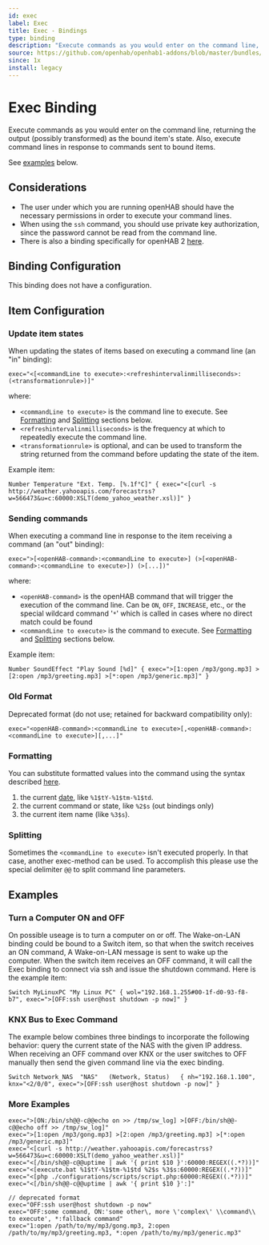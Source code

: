 ```yaml
---
id: exec
label: Exec
title: Exec - Bindings
type: binding
description: "Execute commands as you would enter on the command line, returning the output (possibly transformed) as the bound item's state.  Also, execute command lines in response to commands sent to bound items."
source: https://github.com/openhab/openhab1-addons/blob/master/bundles/binding/org.openhab.binding.exec/README.md
since: 1x
install: legacy
---
```


<!-- Attention authors: Do not edit directly. Please add your changes to the appropriate source repository -->


# Exec Binding

Execute commands as you would enter on the command line, returning the output (possibly transformed) as the bound item's state.  Also, execute command lines in response to commands sent to bound items.

See [examples](#examples) below.

## Considerations

* The user under which you are running openHAB should have the necessary permissions in order to execute your command lines.
* When using the `ssh` command, you should use private key authorization, since the password cannot be read from the command line.
* There is also a binding specifically for openHAB 2 [here](http://docs.openhab.org/addons/bindings/exec/readme.html).

## Binding Configuration

This binding does not have a configuration.

## Item Configuration

### Update item states

When updating the states of items based on executing a command line (an "in" binding):

```
exec="<[<commandLine to execute>:<refreshintervalinmilliseconds>:(<transformationrule>)]"
```

where:

* `<commandLine to execute>` is the command line to execute.  See [Formatting](#formatting) and [Splitting](#splitting) sections below.
* `<refreshintervalinmilliseconds>` is the frequency at which to repeatedly execute the command line.
* `<transformationrule>` is optional, and can be used to transform the string returned from the command before updating the state of the item.

Example item:

```
Number Temperature "Ext. Temp. [%.1f°C]" { exec="<[curl -s http://weather.yahooapis.com/forecastrss?w=566473&u=c:60000:XSLT(demo_yahoo_weather.xsl)]" }
```

### Sending commands

When executing a command line in response to the item receiving a command (an "out" binding):

```
exec=">[<openHAB-command>:<commandLine to execute>] (>[<openHAB-command>:<commandLine to execute>]) (>[...])"
```

where:

* `<openHAB-command>` is the openHAB command that will trigger the execution of the command line.  Can be `ON`, `OFF`, `INCREASE`, etc., or the special wildcard command '`*`' which is called in cases where no direct match could be found
* `<commandLine to execute>` is the command to execute.  See [Formatting](#formatting) and [Splitting](#splitting) sections below.

Example item:

```
Number SoundEffect "Play Sound [%d]" { exec=">[1:open /mp3/gong.mp3] >[2:open /mp3/greeting.mp3] >[*:open /mp3/generic.mp3]" }

```

### Old Format

Deprecated format (do not use; retained for backward compatibility only):

```
exec="<openHAB-command>:<commandLine to execute>[,<openHAB-command>:<commandLine to execute>][,...]"
```

### Formatting

You can substitute formatted values into the command using the syntax described [here](https://docs.oracle.com/javase/7/docs/api/java/util/Formatter.html).

1. the current [date](https://docs.oracle.com/javase/7/docs/api/java/util/Date.html), like `%1$tY-%1$tm-%1$td`.
1. the current command or state, like `%2$s` (out bindings only)
1. the current item name (like `%3$s`).

### Splitting

Sometimes the `<commandLine to execute>` isn't executed properly. In that case, another exec-method can be used. To accomplish this please use the special delimiter `@@` to split command line parameters.

## Examples

### Turn a Computer ON and OFF

On possible useage is to turn a computer on or off.  The Wake-on-LAN binding could be bound to a Switch item, so that when the switch receives an ON command, A Wake-on-LAN message is sent to wake up the computer.  When the switch item receives an OFF command, it will call the Exec binding to connect via ssh and issue the shutdown command.  Here is the example item:

```
Switch MyLinuxPC "My Linux PC" { wol="192.168.1.255#00-1f-d0-93-f8-b7", exec=">[OFF:ssh user@host shutdown -p now]" }
```

### KNX Bus to Exec Command

The example below combines three bindings to incorporate the following behavior: query the current state of the NAS with the given IP address. When receiving an OFF command over KNX or the user switches to OFF manually then send the given command line via the exec binding.

```
Switch Network_NAS	"NAS"	(Network, Status)	{ nh="192.168.1.100", knx="<2/0/0", exec=">[OFF:ssh user@host shutdown -p now]" }
```

### More Examples

```
exec=">[ON:/bin/sh@@-c@@echo on >> /tmp/sw_log] >[OFF:/bin/sh@@-c@@echo off >> /tmp/sw_log]"
exec=">[1:open /mp3/gong.mp3] >[2:open /mp3/greeting.mp3] >[*:open /mp3/generic.mp3]"
exec="<[curl -s http://weather.yahooapis.com/forecastrss?w=566473&u=c:60000:XSLT(demo_yahoo_weather.xsl)]"
exec="<[/bin/sh@@-c@@uptime | awk '{ print $10 }':60000:REGEX((.*?))]"
exec="<[execute.bat %1$tY-%1$tm-%1$td %2$s %3$s:60000:REGEX((.*?))]"
exec="<[php ./configurations/scripts/script.php:60000:REGEX((.*?))]"
exec="<[/bin/sh@@-c@@uptime | awk '{ print $10 }':]"

// deprecated format
exec="OFF:ssh user@host shutdown -p now"
exec="OFF:some command, ON:'some other\, more \'complex\' \\command\\ to execute', *:fallback command"
exec="1:open /path/to/my/mp3/gong.mp3, 2:open /path/to/my/mp3/greeting.mp3, *:open /path/to/my/mp3/generic.mp3"
```


<DocPreviousVersions/>
<EditPageLink/>

